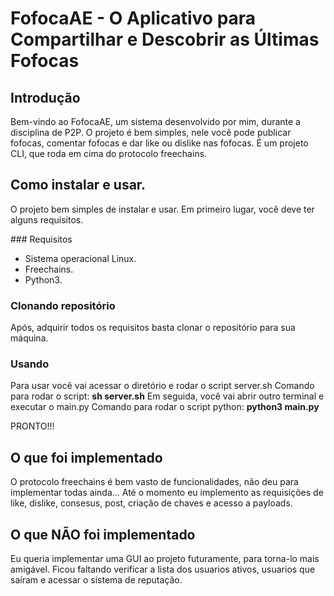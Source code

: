 # FofocaAE - O Aplicativo para Compartilhar e Descobrir as Últimas Fofocas
## Introdução
<p>Bem-vindo ao FofocaAE, um sistema desenvolvido por mim, durante a disciplina de P2P. 
O projeto é bem simples, nele você pode publicar fofocas, comentar fofocas e dar like ou dislike nas fofocas.
É um projeto CLI, que roda em cima do protocolo freechains.
</p>

## Como instalar e usar.
<p>O projeto bem simples de instalar e usar. Em primeiro lugar, você deve ter alguns requisitos.</p>
### Requisitos

- Sistema operacional Linux.
- Freechains.
- Python3.

### Clonando repositório

<p>Após, adquirir todos os requisitos basta clonar o repositório para sua máquina.</p>

### Usando

<p>Para usar você vai acessar o diretório e rodar o script server.sh
Comando para rodar o script: <b>sh server.sh</b>
Em seguida, você vai abrir outro terminal e executar o main.py
Comando para rodar o script python: <b>python3 main.py</b> 
</p>

PRONTO!!! 

## O que foi implementado
<p>O protocolo freechains é bem vasto de funcionalidades, não deu para implementar todas ainda...
Até o momento eu implemento as requisições de like, dislike, consesus, post, criação de chaves e acesso a payloads.</p>

## O que NÃO foi implementado
<p>Eu queria implementar uma GUI ao projeto futuramente, para torna-lo mais amigável.
Ficou faltando verificar a lista dos usuarios ativos, usuarios que saíram e acessar o sistema de reputação.</p>
